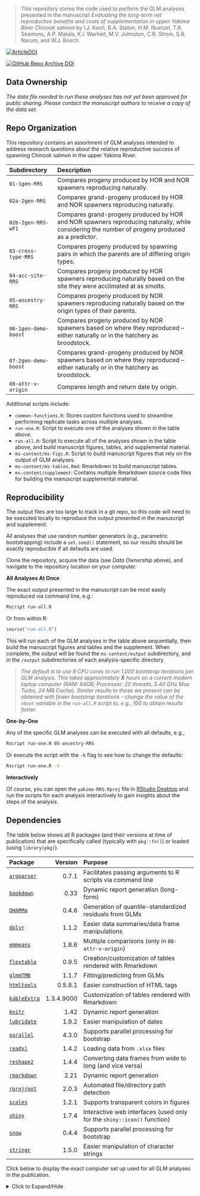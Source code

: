 
> This repository stores the code used to perform the GLM analyses
> presented in the manuscript *Evaluating the long-term net reproductive
> benefits and costs of supplementation in upper Yakima River Chinook
> salmon* by I.J. Koch, B.A. Staton, H.M. Nuetzel, T.R. Seamons, A.P.
> Matala, K.I. Warheit, M.V. Johnston, C.R. Strom, S.R. Narum, and W.J.
> Bosch.

[![ArticleDOI](https://img.shields.io/badge/Article%20DOI%20PLACEHOLDER-blue)]()

[![GitHub Repo Archive
DOI](https://img.shields.io/badge/GitHub%20Repo%20Archive%20DOI%20PLACEHOLDER-blue)]()

## Data Ownership

*The data file needed to run these analyses has not yet been approved
for public sharing. Please contact the manuscript authors to receive a
copy of the data set.*

## Repo Organization

This repository contains an assortment of GLM analyses intended to
address research questions about the relative reproductive success of
spawning Chinook salmon in the upper Yakima River.

| Subdirectory         | Description                                                                                                                                     |
|:---------------------|:------------------------------------------------------------------------------------------------------------------------------------------------|
| `01-1gen-RRS`        | Compares progeny produced by HOR and NOR spawners reproducing naturally.                                                                        |
| `02a-2gen-RRS`       | Compares grand-progeny produced by HOR and NOR spawners reproducing naturally.                                                                  |
| `02b-2gen-RRS-wF1`   | Compares grand-progeny produced by HOR and NOR spawners reproducing naturally, while considering the number of progeny produced as a predictor. |
| `03-cross-type-RRS`  | Compares progeny produced by spawning pairs in which the parents are of differing origin types.                                                 |
| `04-acc-site-RRS`    | Compares progeny produced by HOR spawners reproducing naturally based on the site they were acclimated at as smolts.                            |
| `05-ancestry-RRS`    | Compares progeny produced by NOR spawners reproducing naturally based on the origin types of their parents.                                     |
| `06-1gen-demo-boost` | Compares progeny produced by NOR spawners based on where they reproduced – either naturally or in the hatchery as broodstock.                   |
| `07-2gen-demo-boost` | Compares grand-progeny produced by NOR spawners based on where they reproduced – either naturally or in the hatchery as broodstock.             |
| `08-attr-v-origin`   | Compares length and return date by origin.                                                                                                      |

Additional scripts include:

- `common-functions.R`: Stores custom functions used to streamline
  performing replicate tasks across multiple analyses.
- `run-one.R`: Script to execute one of the analyses shown in the table
  above.
- `run-all.R`: Script to execute all of the analyses shown in the table
  above, and build manuscript figures, tables, and supplemental
  material.
- `ms-content/ms-figs.R`: Script to build manuscript figures that rely
  on the output of GLM analyses.
- `ms-content/ms-tables.Rmd`: Rmarkdown to build manuscript tables.
- `ms-content/supplement`: Contains multiple Rmarkdown source code files
  for building the manuscript supplemental material.

## Reproducibility

The output files are too large to track in a git repo, so this code will
need to be executed locally to reproduce the output presented in the
manuscript and supplement.

All analyses that use random number generators (e.g., parametric
bootstrapping) include a `set.seed()` statement, so our results should
be exactly reproducible if all defaults are used.

Clone the repository, acquire the data (see *Data Ownership* above), and
navigate to the repository location on your computer.

**All Analyses At Once**

The exact output presented in the manuscript can be most easily
reproduced via command line, e.g.:

``` bash
Rscript run-all.R
```

Or from within R:

``` r
source("run-all.R")
```

This will run each of the GLM analyses in the table above sequentially,
then build the manuscript figures and tables and the supplement. When
complete, the output will be found the `ms-content/output` subdirectory,
and in the `/output` subdirectories of each analysis-specific directory.

> *The default is to use 8 CPU cores to run 1,000 bootstrap iterations
> per GLM analysis. This takes approximately **X** hours on a current
> modern laptop computer (RAM: 64GB; Processor: 20 threads, 5.40 GHz Max
> Turbo, 24 MB Cache). Similar results to those we present can be
> obtained with fewer bootstrap iterations – change the value of the
> `nboot` variable in the `run-all.R` script to, e.g., 100 to obtain
> results faster.*

**One-by-One**

Any of the specific GLM analyses can be executed with all defaults,
e.g.,

``` bash
Rscript run-one.R 05-ancestry-RRS
```

Or execute the script with the `-h` flag to see how to change the
defaults:

``` bash
Rscript run-one.R -h
```

**Interactively**

Of course, you can open the `yakima-RRS.Rproj` file in [RStudio
Desktop](https://posit.co/download/rstudio-desktop/) and run the scripts
for each analysis interactively to gain insights about the steps of the
analysis.

## Dependencies

The table below shows all R packages (and their versions at time of
publication) that are specifically called (typically with `pkg::fn()`)
or loaded (using `library(pkg)`).

| Package                                                       |    Version | Purpose                                                                 |
|:--------------------------------------------------------------|-----------:|:------------------------------------------------------------------------|
| [`argparser`](https://CRAN.R-project.org/package=argparser)   |      0.7.1 | Facilitates passing arguments to R scripts via command line             |
| [`bookdown`](https://CRAN.R-project.org/package=bookdown)     |       0.33 | Dynamic report generation (long-form)                                   |
| [`DHARMa`](https://CRAN.R-project.org/package=DHARMa)         |      0.4.6 | Generation of quantile-standardized residuals from GLMs                 |
| [`dplyr`](https://CRAN.R-project.org/package=dplyr)           |      1.1.2 | Easier data summaries/data frame manipulations                          |
| [`emmeans`](https://CRAN.R-project.org/package=emmeans)       |      1.8.6 | Multiple comparisons (only in `08-attr-v-origin`)                       |
| [`flextable`](https://CRAN.R-project.org/package=flextable)   |      0.9.5 | Creation/customization of tables rendered with Rmarkdown                |
| [`glmmTMB`](https://CRAN.R-project.org/package=glmmTMB)       |      1.1.7 | Fitting/predicting from GLMs                                            |
| [`htmltools`](https://CRAN.R-project.org/package=htmltools)   |    0.5.8.1 | Easier construction of HTML tags                                        |
| [`kableExtra`](https://CRAN.R-project.org/package=kableExtra) | 1.3.4.9000 | Customization of tables rendered with Rmarkdown                         |
| [`knitr`](https://CRAN.R-project.org/package=knitr)           |       1.42 | Dynamic report generation                                               |
| [`lubridate`](https://CRAN.R-project.org/package=lubridate)   |      1.9.2 | Easier manipulation of dates                                            |
| [`parallel`](https://CRAN.R-project.org/package=parallel)     |      4.3.0 | Supports parallel processing for bootstrap                              |
| [`readxl`](https://CRAN.R-project.org/package=readxl)         |      1.4.2 | Loading data from `.xlsx` files                                         |
| [`reshape2`](https://CRAN.R-project.org/package=reshape2)     |      1.4.4 | Converting data frames from wide to long (and vice versa)               |
| [`rmarkdown`](https://CRAN.R-project.org/package=rmarkdown)   |       2.21 | Dynamic report generation                                               |
| [`rprojroot`](https://CRAN.R-project.org/package=rprojroot)   |      2.0.3 | Automated file/directory path detection                                 |
| [`scales`](https://CRAN.R-project.org/package=scales)         |      1.2.1 | Supports transparent colors in figures                                  |
| [`shiny`](https://CRAN.R-project.org/package=shiny)           |      1.7.4 | Interactive web interfaces (used only for the `shiny::icon()` function) |
| [`snow`](https://CRAN.R-project.org/package=snow)             |      0.4.4 | Supports parallel processing for bootstrap                              |
| [`stringr`](https://CRAN.R-project.org/package=stringr)       |      1.5.0 | Easier manipulation of character strings                                |

Click below to display the exact computer set up used for all GLM
analyses in the publication.

<details>
<summary>
Click to Expand/Hide
</summary>

    ## ─ Session info ───────────────────────────────────────────────────────────────
    ##  setting  value
    ##  version  R version 4.3.0 (2023-04-21 ucrt)
    ##  os       Windows 11 x64 (build 22000)
    ##  system   x86_64, mingw32
    ##  ui       RTerm
    ##  language (EN)
    ##  collate  English_United States.utf8
    ##  ctype    English_United States.utf8
    ##  tz       America/Los_Angeles
    ##  date     2024-08-05
    ##  pandoc   2.19.2 @ C:/Program Files/RStudio/resources/app/bin/quarto/bin/tools/ (via rmarkdown)
    ## 
    ## ─ Packages ───────────────────────────────────────────────────────────────────
    ##  package           * version    date (UTC) lib source
    ##  argparser         * 0.7.1      2021-03-08 [1] CRAN (R 4.3.0)
    ##  askpass             1.1        2019-01-13 [1] CRAN (R 4.3.0)
    ##  bookdown          * 0.33       2023-03-06 [1] CRAN (R 4.3.0)
    ##  boot                1.3-28.1   2022-11-22 [2] CRAN (R 4.3.0)
    ##  cellranger          1.1.0      2016-07-27 [1] CRAN (R 4.3.0)
    ##  cli                 3.6.1      2023-03-23 [1] CRAN (R 4.3.0)
    ##  coda                0.19-4     2020-09-30 [1] CRAN (R 4.3.0)
    ##  codetools           0.2-19     2023-02-01 [2] CRAN (R 4.3.0)
    ##  colorspace          2.1-0      2023-01-23 [1] CRAN (R 4.3.0)
    ##  crayon              1.5.2      2022-09-29 [1] CRAN (R 4.3.0)
    ##  crul                1.4.0      2023-05-17 [1] CRAN (R 4.3.0)
    ##  curl                5.0.0      2023-01-12 [1] CRAN (R 4.3.0)
    ##  data.table          1.14.8     2023-02-17 [1] CRAN (R 4.3.0)
    ##  DHARMa            * 0.4.6      2022-09-08 [1] CRAN (R 4.3.0)
    ##  digest              0.6.31     2022-12-11 [1] CRAN (R 4.3.0)
    ##  dplyr             * 1.1.2      2023-04-20 [1] CRAN (R 4.3.0)
    ##  ellipsis            0.3.2      2021-04-29 [1] CRAN (R 4.3.0)
    ##  emmeans           * 1.8.6      2023-05-11 [1] CRAN (R 4.3.0)
    ##  estimability        1.4.1      2022-08-05 [1] CRAN (R 4.3.0)
    ##  evaluate            0.20       2023-01-17 [1] CRAN (R 4.3.0)
    ##  fansi               1.0.4      2023-01-22 [1] CRAN (R 4.3.0)
    ##  fastmap             1.1.1      2023-02-24 [1] CRAN (R 4.3.0)
    ##  flextable         * 0.9.5      2024-03-06 [1] CRAN (R 4.3.3)
    ##  fontBitstreamVera   0.1.1      2017-02-01 [1] CRAN (R 4.3.0)
    ##  fontLiberation      0.1.0      2016-10-15 [1] CRAN (R 4.3.0)
    ##  fontquiver          0.2.1      2017-02-01 [1] CRAN (R 4.3.0)
    ##  gdtools             0.3.7      2024-03-05 [1] CRAN (R 4.3.3)
    ##  generics            0.1.3      2022-07-05 [1] CRAN (R 4.3.0)
    ##  gfonts              0.2.0      2023-01-08 [1] CRAN (R 4.3.0)
    ##  glmmTMB           * 1.1.7      2023-04-05 [1] CRAN (R 4.3.0)
    ##  glue                1.6.2      2022-02-24 [1] CRAN (R 4.3.0)
    ##  htmltools         * 0.5.8.1    2024-04-04 [1] CRAN (R 4.3.3)
    ##  httpcode            0.3.0      2020-04-10 [1] CRAN (R 4.3.0)
    ##  httpuv              1.6.9      2023-02-14 [1] CRAN (R 4.3.0)
    ##  httr                1.4.5      2023-02-24 [1] CRAN (R 4.3.0)
    ##  jsonlite            1.8.4      2022-12-06 [1] CRAN (R 4.3.0)
    ##  kableExtra        * 1.3.4.9000 2023-05-15 [1] Github (kupietz/kableExtra@3bf9b21)
    ##  knitr             * 1.42       2023-01-25 [1] CRAN (R 4.3.0)
    ##  later               1.3.0      2021-08-18 [1] CRAN (R 4.3.0)
    ##  lattice             0.21-8     2023-04-05 [2] CRAN (R 4.3.0)
    ##  lifecycle           1.0.3      2022-10-07 [1] CRAN (R 4.3.0)
    ##  lme4                1.1-33     2023-04-25 [1] CRAN (R 4.3.0)
    ##  lubridate         * 1.9.2      2023-02-10 [1] CRAN (R 4.3.0)
    ##  magrittr            2.0.3      2022-03-30 [1] CRAN (R 4.3.0)
    ##  MASS                7.3-58.4   2023-03-07 [2] CRAN (R 4.3.0)
    ##  Matrix              1.5-4      2023-04-04 [2] CRAN (R 4.3.0)
    ##  mime                0.12       2021-09-28 [1] CRAN (R 4.3.0)
    ##  minqa               1.2.5      2022-10-19 [1] CRAN (R 4.3.0)
    ##  multcomp            1.4-23     2023-03-09 [1] CRAN (R 4.3.0)
    ##  munsell             0.5.0      2018-06-12 [1] CRAN (R 4.3.0)
    ##  mvtnorm             1.1-3      2021-10-08 [1] CRAN (R 4.3.0)
    ##  nlme                3.1-162    2023-01-31 [2] CRAN (R 4.3.0)
    ##  nloptr              2.0.3      2022-05-26 [1] CRAN (R 4.3.0)
    ##  numDeriv            2016.8-1.1 2019-06-06 [1] CRAN (R 4.3.0)
    ##  officer             0.6.5      2024-02-24 [1] CRAN (R 4.3.3)
    ##  openssl             2.0.6      2023-03-09 [1] CRAN (R 4.3.0)
    ##  pillar              1.9.0      2023-03-22 [1] CRAN (R 4.3.0)
    ##  pkgconfig           2.0.3      2019-09-22 [1] CRAN (R 4.3.0)
    ##  plyr                1.8.8      2022-11-11 [1] CRAN (R 4.3.0)
    ##  promises            1.2.0.1    2021-02-11 [1] CRAN (R 4.3.0)
    ##  R6                  2.5.1      2021-08-19 [1] CRAN (R 4.3.0)
    ##  ragg                1.2.5      2023-01-12 [1] CRAN (R 4.3.0)
    ##  Rcpp                1.0.10     2023-01-22 [1] CRAN (R 4.3.0)
    ##  readxl            * 1.4.2      2023-02-09 [1] CRAN (R 4.3.0)
    ##  reshape2          * 1.4.4      2020-04-09 [1] CRAN (R 4.3.0)
    ##  rlang               1.1.0      2023-03-14 [1] CRAN (R 4.3.0)
    ##  rmarkdown         * 2.21       2023-03-26 [1] CRAN (R 4.3.0)
    ##  rprojroot         * 2.0.3      2022-04-02 [1] CRAN (R 4.3.0)
    ##  rstudioapi          0.14       2022-08-22 [1] CRAN (R 4.3.0)
    ##  rvest               1.0.3      2022-08-19 [1] CRAN (R 4.3.0)
    ##  sandwich            3.0-2      2022-06-15 [1] CRAN (R 4.3.0)
    ##  scales            * 1.2.1      2022-08-20 [1] CRAN (R 4.3.0)
    ##  sessioninfo         1.2.2      2021-12-06 [1] CRAN (R 4.3.0)
    ##  shiny             * 1.7.4      2022-12-15 [1] CRAN (R 4.3.0)
    ##  snow              * 0.4-4      2021-10-27 [1] CRAN (R 4.3.0)
    ##  stringi             1.7.12     2023-01-11 [1] CRAN (R 4.3.0)
    ##  stringr           * 1.5.0      2022-12-02 [1] CRAN (R 4.3.0)
    ##  survival            3.5-5      2023-03-12 [2] CRAN (R 4.3.0)
    ##  svglite             2.1.1      2023-01-10 [1] CRAN (R 4.3.0)
    ##  systemfonts         1.0.4      2022-02-11 [1] CRAN (R 4.3.0)
    ##  textshaping         0.3.6      2021-10-13 [1] CRAN (R 4.3.0)
    ##  TH.data             1.1-2      2023-04-17 [1] CRAN (R 4.3.0)
    ##  tibble              3.2.1      2023-03-20 [1] CRAN (R 4.3.0)
    ##  tidyselect          1.2.0      2022-10-10 [1] CRAN (R 4.3.0)
    ##  timechange          0.2.0      2023-01-11 [1] CRAN (R 4.3.0)
    ##  TMB                 1.9.4      2023-04-18 [1] CRAN (R 4.3.0)
    ##  utf8                1.2.3      2023-01-31 [1] CRAN (R 4.3.0)
    ##  uuid                1.1-0      2022-04-19 [1] CRAN (R 4.3.0)
    ##  vctrs               0.6.2      2023-04-19 [1] CRAN (R 4.3.0)
    ##  viridisLite         0.4.1      2022-08-22 [1] CRAN (R 4.3.0)
    ##  webshot             0.5.4      2022-09-26 [1] CRAN (R 4.3.0)
    ##  xfun                0.39       2023-04-20 [1] CRAN (R 4.3.0)
    ##  xml2                1.3.3      2021-11-30 [1] CRAN (R 4.3.0)
    ##  xtable              1.8-4      2019-04-21 [1] CRAN (R 4.3.0)
    ##  yaml                2.3.7      2023-01-23 [1] CRAN (R 4.3.0)
    ##  zip                 2.3.0      2023-04-17 [1] CRAN (R 4.3.0)
    ##  zoo                 1.8-12     2023-04-13 [1] CRAN (R 4.3.0)
    ## 
    ##  [1] C:/Users/bstaton/AppData/Local/R/win-library/4.3
    ##  [2] C:/Program Files/R/R-4.3.0/library
    ## 
    ## ──────────────────────────────────────────────────────────────────────────────

</details>
